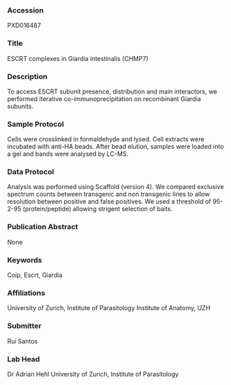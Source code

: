 ### Accession
PXD016487

### Title
ESCRT complexes in Giardia intestinalis  (CHMP7)

### Description
To access ESCRT subunit presence, distribution and main interactors, we performed iterative co-immunoprecipitation on recombinant Giardia subunits.

### Sample Protocol
Cells were crosslinked in formaldehyde and lysed. Cell extracts were incubated with anti-HA beads. After bead elution, samples were loaded into a gel and bands were analysed by LC-MS.

### Data Protocol
Analysis was performed using Scaffold (version 4). We compared exclusive spectrum counts between transgenic and non transgenic lines to allow resolution between positive and false positives. We used a threshold of 95-2-95 (protein/peptide) allowing strigent selection of baits.

### Publication Abstract
None

### Keywords
Coip, Escrt, Giardia

### Affiliations
University of Zurich, Institute of Parasitology
Institute of Anatomy, UZH

### Submitter
Rui Santos

### Lab Head
Dr Adrian Hehl
University of Zurich, Institute of Parasitology


